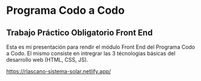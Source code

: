 # Programa Codo a Codo

## Trabajo Práctico Obligatorio Front End

Esta es mi presentación para rendir el módulo Front End del Programa Codo a Codo.
El mismo consiste en intregrar las 3 técnologias básicas del desarrollo web (HTML, CSS, JS).

https://rlascano-sistema-solar.netlify.app/
